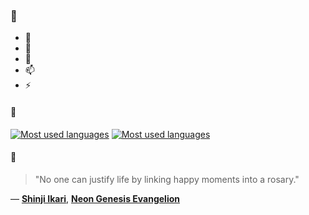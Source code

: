 ### 👋

- 🔭
- 🌱
- 💬
- 📫
- ⚡

#### 🧏

[![Most used languages](https://github-readme-stats-aynah.vercel.app/api/top-langs/?username=aynh&theme=solarized-dark&langs_count=6&layout=compact&hide_title=true)](https://github.com/anuraghazra/github-readme-stats#gh-dark-mode-only)
[![Most used languages](https://github-readme-stats-aynah.vercel.app/api/top-langs/?username=aynh&theme=solarized-light&langs_count=6&layout=compact&hide_title=true)](https://github.com/anuraghazra/github-readme-stats#gh-light-mode-only)

#### 💬

> "No one can justify life by linking happy moments into a rosary."

&mdash; [**Shinji Ikari**](https://myanimelist.net/character.php?q=Shinji%20Ikari&cat=character), [**Neon Genesis Evangelion**](https://myanimelist.net/search/all?q=Neon%20Genesis%20Evangelion&cat=all)

